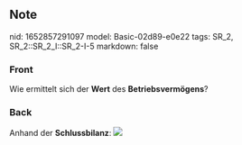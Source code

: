 ## Note
nid: 1652857291097
model: Basic-02d89-e0e22
tags: SR_2, SR_2::SR_2_I::SR_2-I-5
markdown: false

### Front
Wie ermittelt sich der <b>Wert</b> des <b>Betriebsvermögens</b>?

### Back
Anhand der <b>Schlussbilanz</b>: <img src= 
"paste-ae54a785b36510f8b0968addc5ae480a5a1d1687.jpg">
